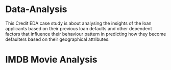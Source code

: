 # Data-Analysis

This Credit EDA case study is about analysing the insights of the loan applicants based on their previous loan defaults and other dependent factors that influence their behaviour pattern in predicting how they become defaulters based on their geographical attributes. 

# IMDB Movie Analysis
